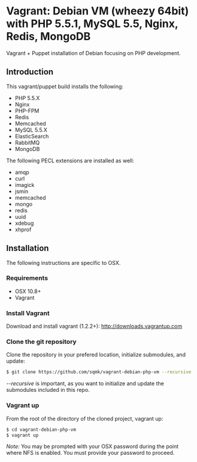 # Vagrant: Debian VM (wheezy 64bit) with PHP 5.5.1, MySQL 5.5, Nginx, Redis, MongoDB

Vagrant + Puppet installation of Debian focusing on PHP development.

## Introduction

This vagrant/puppet build installs the following:
- PHP 5.5.X
- Nginx
- PHP-FPM
- Redis
- Memcached
- MySQL 5.5.X
- ElasticSearch
- RabbitMQ
- MongoDB

The following PECL extensions are installed as well:
- amqp
- curl
- imagick
- jsmin
- memcached
- mongo
- redis
- uuid
- xdebug
- xhprof

## Installation

The following instructions are specific to OSX.

### Requirements

- OSX 10.8+
- Vagrant

### Install Vagrant

Download and install vagrant (1.2.2+): http://downloads.vagrantup.com

### Clone the git repository

Clone the repository in your prefered location, initialize submodules, and update:

```sh
$ git clone https://github.com/sqmk/vagrant-debian-php-vm --recursive
```

*--recursive* is important, as you want to initialize and update the submodules included in this repo.

### Vagrant up

From the root of the directory of the cloned project, vagrant up:

```sh
$ cd vagrant-debian-php-vm
$ vagrant up
```

*Note:* You may be prompted with your OSX password during the point where NFS is enabled. You must provide your password to proceed.
